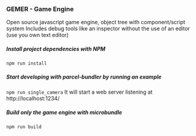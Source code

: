 ### GEMER - Game Engine

Open source javascript game engine, object tree with component/script system
Includes debug tools like an inspector without the use of an editor (use you own text editor)

##### Install project dependencies with NPM
`npm run install`

##### Start developing with parcel-bundler by running an example 
`npm run single_camera` It will start a web server listening at http://localhost:1234/

##### Build only the game engine with microbundle
`npm run build`